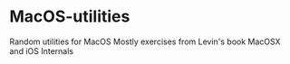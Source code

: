 # MacOS-utilities
Random utilities for MacOS
Mostly exercises from Levin's book MacOSX and iOS Internals
